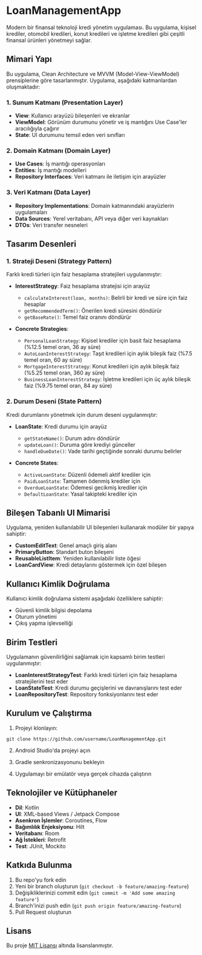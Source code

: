 # LoanManagementApp

Modern bir finansal teknoloji kredi yönetim uygulaması. Bu uygulama, kişisel krediler, otomobil kredileri, konut kredileri ve işletme kredileri gibi çeşitli finansal ürünleri yönetmeyi sağlar.

## Mimari Yapı

Bu uygulama, Clean Architecture ve MVVM (Model-View-ViewModel) prensiplerine göre tasarlanmıştır. Uygulama, aşağıdaki katmanlardan oluşmaktadır:

### 1. Sunum Katmanı (Presentation Layer)
- **View**: Kullanıcı arayüzü bileşenleri ve ekranlar
- **ViewModel**: Görünüm durumunu yönetir ve iş mantığını Use Case'ler aracılığıyla çağırır
- **State**: UI durumunu temsil eden veri sınıfları

### 2. Domain Katmanı (Domain Layer)
- **Use Cases**: İş mantığı operasyonları
- **Entities**: İş mantığı modelleri
- **Repository Interfaces**: Veri katmanı ile iletişim için arayüzler

### 3. Veri Katmanı (Data Layer)
- **Repository Implementations**: Domain katmanındaki arayüzlerin uygulamaları
- **Data Sources**: Yerel veritabanı, API veya diğer veri kaynakları
- **DTOs**: Veri transfer nesneleri

## Tasarım Desenleri

### 1. Strateji Deseni (Strategy Pattern)
Farklı kredi türleri için faiz hesaplama stratejileri uygulanmıştır:

- **InterestStrategy**: Faiz hesaplama stratejisi için arayüz
  - `calculateInterest(loan, months)`: Belirli bir kredi ve süre için faiz hesaplar
  - `getRecommendedTerm()`: Önerilen kredi süresini döndürür
  - `getBaseRate()`: Temel faiz oranını döndürür

- **Concrete Strategies**:
  - `PersonalLoanStrategy`: Kişisel krediler için basit faiz hesaplama (%12.5 temel oran, 36 ay süre)
  - `AutoLoanInterestStrategy`: Taşıt kredileri için aylık bileşik faiz (%7.5 temel oran, 60 ay süre)
  - `MortgageInterestStrategy`: Konut kredileri için aylık bileşik faiz (%5.25 temel oran, 360 ay süre)
  - `BusinessLoanInterestStrategy`: İşletme kredileri için üç aylık bileşik faiz (%9.75 temel oran, 84 ay süre)

### 2. Durum Deseni (State Pattern)
Kredi durumlarını yönetmek için durum deseni uygulanmıştır:

- **LoanState**: Kredi durumu için arayüz
  - `getStateName()`: Durum adını döndürür
  - `updateLoan()`: Duruma göre krediyi günceller
  - `handleDueDate()`: Vade tarihi geçtiğinde sonraki durumu belirler

- **Concrete States**:
  - `ActiveLoanState`: Düzenli ödemeli aktif krediler için
  - `PaidLoanState`: Tamamen ödenmiş krediler için
  - `OverdueLoanState`: Ödemesi gecikmiş krediler için
  - `DefaultLoanState`: Yasal takipteki krediler için

## Bileşen Tabanlı UI Mimarisi

Uygulama, yeniden kullanılabilir UI bileşenleri kullanarak modüler bir yapıya sahiptir:

- **CustomEditText**: Genel amaçlı giriş alanı
- **PrimaryButton**: Standart buton bileşeni
- **ReusableListItem**: Yeniden kullanılabilir liste öğesi
- **LoanCardView**: Kredi detaylarını göstermek için özel bileşen

## Kullanıcı Kimlik Doğrulama

Kullanıcı kimlik doğrulama sistemi aşağıdaki özelliklere sahiptir:

- Güvenli kimlik bilgisi depolama
- Oturum yönetimi
- Çıkış yapma işlevselliği

## Birim Testleri

Uygulamanın güvenilirliğini sağlamak için kapsamlı birim testleri uygulanmıştır:

- **LoanInterestStrategyTest**: Farklı kredi türleri için faiz hesaplama stratejilerini test eder
- **LoanStateTest**: Kredi durumu geçişlerini ve davranışlarını test eder
- **LoanRepositoryTest**: Repository fonksiyonlarını test eder

## Kurulum ve Çalıştırma

1. Projeyi klonlayın:
```
git clone https://github.com/username/LoanManagementApp.git
```

2. Android Studio'da projeyi açın

3. Gradle senkronizasyonunu bekleyin

4. Uygulamayı bir emülatör veya gerçek cihazda çalıştırın

## Teknolojiler ve Kütüphaneler

- **Dil**: Kotlin
- **UI**: XML-based Views / Jetpack Compose
- **Asenkron İşlemler**: Coroutines, Flow
- **Bağımlılık Enjeksiyonu**: Hilt
- **Veritabanı**: Room
- **Ağ İstekleri**: Retrofit
- **Test**: JUnit, Mockito

## Katkıda Bulunma

1. Bu repo'yu fork edin
2. Yeni bir branch oluşturun (`git checkout -b feature/amazing-feature`)
3. Değişikliklerinizi commit edin (`git commit -m 'Add some amazing feature'`)
4. Branch'inizi push edin (`git push origin feature/amazing-feature`)
5. Pull Request oluşturun

## Lisans

Bu proje [MIT Lisansı](LICENSE) altında lisanslanmıştır.
